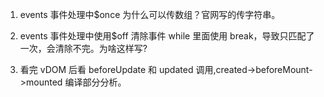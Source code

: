 1. events 事件处理中\$once 为什么可以传数组？官网写的传字符串。
2. events 事件处理中使用\$off 清除事件 while 里面使用 break，导致只匹配了一次，会清除不完。为啥这样写?

3. 看完 vDOM 后看 beforeUpdate 和 updated 调用,created->beforeMount->mounted 编译部分分析。
